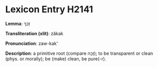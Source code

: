 # Lexicon Entry H2141

**Lemma**: זָכַךְ

**Transliteration (xlit)**: zâkak

**Pronunciation**: zaw-kak'

**Description**:
a primitive root (compare זָכָה); to be transparent or clean (phys. or morally); be (make) clean, be pure(-r).
